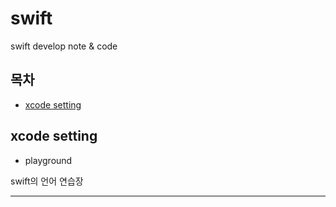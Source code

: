 # swift
swift develop note &amp; code

## 목차
* [xcode setting](#xcode-setting)
## xcode setting
* playground
 
 swift의 언어 연습장
 ***

